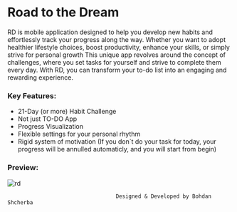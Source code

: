 # Road to the Dream

RD is mobile application designed to help you develop new habits and effortlessly track your progress along the way. Whether you want to adopt healthier lifestyle choices, boost productivity, enhance your skills, or simply strive for personal growth
This unique app revolves around the concept of challenges, where you set tasks for yourself and strive to complete them every day. With RD, you can transform your to-do list into an engaging and rewarding experience.

### Key Features:
- 21-Day (or more) Habit Challenge
- Not just TO-DO App
- Progress Visualization
- Flexible settings for your personal rhythm
- Rigid system of motivation
  (If you don`t do your task for today, your progress will be annulled automaticly, and you will start from begin)

### Preview:
![rd](https://github.com/bohdanshcherba/rd/assets/73034554/4b72ef3c-970e-49a6-94a2-73c924b351ee)

                                      Designed & Developed by Bohdan Shcherba
